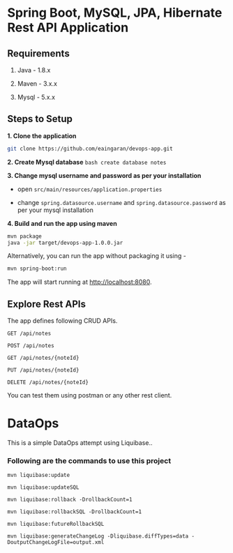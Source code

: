 # Spring Boot, MySQL, JPA, Hibernate Rest API Application

## Requirements

1. Java - 1.8.x

2. Maven - 3.x.x

3. Mysql - 5.x.x

## Steps to Setup

**1. Clone the application**

```bash
git clone https://github.com/eaingaran/devops-app.git
```

**2. Create Mysql database**
``bash
create database notes
``

**3. Change mysql username and password as per your installation**

+ open `src/main/resources/application.properties`

+ change `spring.datasource.username` and `spring.datasource.password` as per your mysql installation

**4. Build and run the app using maven**

```bash
mvn package
java -jar target/devops-app-1.0.0.jar
```

Alternatively, you can run the app without packaging it using -

```bash
mvn spring-boot:run
```

The app will start running at <http://localhost:8080>.

## Explore Rest APIs

The app defines following CRUD APIs.

    GET /api/notes
    
    POST /api/notes
    
    GET /api/notes/{noteId}
    
    PUT /api/notes/{noteId}
    
    DELETE /api/notes/{noteId}

You can test them using postman or any other rest client.


# DataOps
This is a simple DataOps attempt using Liquibase.. 


### Following are the commands to use this project
`mvn liquibase:update`

`mvn liquibase:updateSQL`

`mvn liquibase:rollback -DrollbackCount=1`

`mvn liquibase:rollbackSQL -DrollbackCount=1 `

`mvn liquibase:futureRollbackSQL`

`mvn liquibase:generateChangeLog -Dliquibase.diffTypes=data -DoutputChangeLogFile=output.xml`
